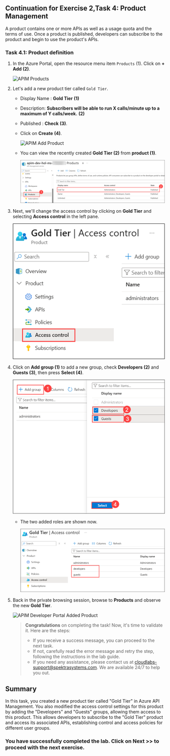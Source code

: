## Continuation for Exercise 2,Task 4: Product Management

A product contains one or more APIs as well as a usage quota and the terms of use. Once a product is published, developers can subscribe to the product and begin to use the product's APIs.

### Task 4.1: Product definition

1. In the Azure Portal, open the resource menu item `Products` (1). Click on **+ Add (2)**.

   ![APIM Products](media3/products1.png)

1. Let's add a new product tier called `Gold Tier`.

   - Display Name : **Gold Tier** **(1)**
   - Description: **Subscribers will be able to run X calls/minute up to a maximum of Y calls/week.** **(2)**
   - Published : **Check** **(3)**.
   - Click on **Create** **(4)**.

     ![APIM Add Product](media3/add-product.png)

   - You can view the recently created **Gold Tier (2)** from **product (1)**.

      ![APIM Add Product](media3/P5-T5.1-S3a.png)

1. Next, we'll change the access control by clicking on **Gold Tier** and selecting **Access control** in the left pane.

   ![APIM Add Product Access](media3/04a.png)

1. Click on **Add group (1)** to add a new group, check **Developers (2)** and **Guests (3)**, then press **Select (4)**.

   ![APIM Add Product Access](media3/P5-T5.1-addgrpa.png)

   - The two added roles are shown now.

     ![APIM Developer Portal Added Product](media3/05a.png)

1. Back in the private browsing session, browse to **Products** and observe the new **Gold Tier**.

   ![APIM Developer Portal Added Product](media/api-17a.png)

   > **Congratulations** on completing the task! Now, it's time to validate it. Here are the steps:
   > - If you receive a success message, you can proceed to the next task.
   > - If not, carefully read the error message and retry the step, following the instructions in the lab guide. 
   > - If you need any assistance, please contact us at cloudlabs-support@spektrasystems.com. We are available 24/7 to help you out.
   
      <validation step="8a9c8766-7111-4091-9f67-2fadaa51d74d" />

## Summary

In this task, you created a new product tier called "Gold Tier" in Azure API Management. You also modified the access control settings for this product by adding the "Developers" and "Guests" groups, allowing them access to this product. This allows developers to subscribe to the "Gold Tier" product and access its associated APIs, establishing control and access policies for different user groups.

### You have successfully completed the lab. Click on **Next >>** to proceed with the next exercise.
